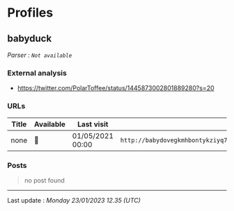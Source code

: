 # Profiles

## **babyduck**


_Parser : `Not available`_

### External analysis
- https://twitter.com/PolarToffee/status/1445873002801889280?s=20

### URLs
| Title | Available | Last visit | fqdn | Screenshot 
|---|---|---|---|---|
| none | 🔴 | 01/05/2021 00:00 | `http://babydovegkmhbontykziyq7qivwzy33mu4ukqefe4mqpiiwd3wibnjqd.onion` | ❌ | 

### Posts

> no post found


 --- 


Last update : _Monday 23/01/2023 12.35 (UTC)_

